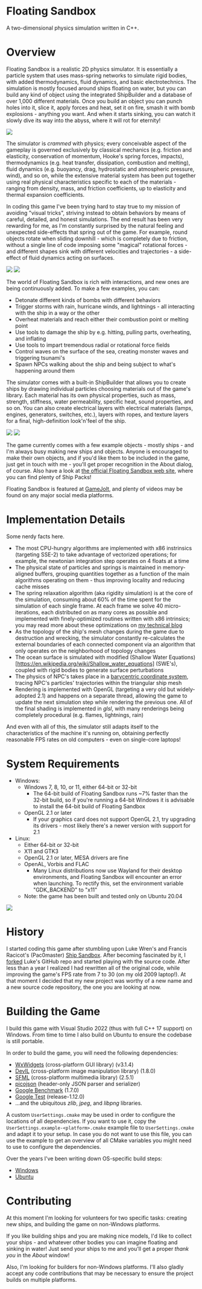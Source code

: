 # Floating Sandbox
A two-dimensional physics simulation written in C++.

# Overview
Floating Sandbox is a realistic 2D physics simulator. It is essentially a particle system that uses mass-spring networks to simulate rigid bodies, with added thermodynamics, fluid dynamics, and basic electrotechnics. The simulation is mostly focused around ships floating on water, but you can build any kind of object using the integrated ShipBuilder and a database of over 1,000 different materials. Once you build an object you can punch holes into it, slice it, apply forces and heat, set it on fire, smash it with bomb explosions - anything you want. And when it starts sinking, you can watch it slowly dive its way into the abyss, where it will rot for eternity!

<img src="https://i.imgur.com/Rl9K9w1.png">

The simulator is _crammed_ with physics; every conceivable aspect of the gameplay is governed exclusively by classical mechanics (e.g. friction and elasticity, conservation of momentum, Hooke's spring forces, impacts), thermodynamics (e.g. heat transfer, dissipation, combustion and melting), fluid dynamics (e.g. buoyancy, drag, hydrostatic and atmospheric pressure, wind), and so on, while the extensive material system has been put together using real physical characteristics specific to each of the materials - ranging from density, mass, and friction coefficients, up to elasticity and thermal expansion coefficients.

In coding this game I've been trying hard to stay true to my mission of avoiding "visual tricks", striving instead to obtain behaviors by means of careful, detailed, and honest simulations. The end result has been very rewarding for me, as I'm constantly surprised by the natural feeling and unexpected side-effects that spring out of the game. For example, round objects rotate when sliding downhill - which is completely due to friction, without a single line of code imposing some "magical" rotational forces - and different shapes sink with different velocities and trajectories - a side-effect of fluid dynamics acting on surfaces.

<img src="https://i.imgur.com/kovxCty.png">
<img src="https://i.imgur.com/XHw3Jrl.png">

The world of Floating Sandbox is rich with interactions, and new ones are being continuously added. To make a few examples, you can:
* Detonate different kinds of bombs with different behaviors
* Trigger storms with rain, hurricane winds, and lightnings - all interacting with the ship in a way or the other
* Overheat materials and reach either their combustion point or melting point
* Use tools to damage the ship by e.g. hitting, pulling parts, overheating, and inflating
* Use tools to impart tremendous radial or rotational force fields
* Control waves on the surface of the sea, creating monster waves and triggering tsunami's
* Spawn NPCs walking about the ship and being subject to what's happening around them

The simulator comes with a built-in ShipBuilder that allows you to create ships by drawing individual particles choosing materials out of the game's library. Each material has its own physical properties, such as mass, strength, stiffness, water permeability, specific heat, sound properties, and so on. You can also create electrical layers with electrical materials (lamps, engines, generators, switches, etc.), layers with ropes, and texture layers for a final, high-definition look'n'feel of the ship.

<img src="https://i.imgur.com/lSUj90c.png">
<img src="https://imgur.com/E0X3n93.png">

The game currently comes with a few example objects - mostly ships - and I'm always busy making new ships and objects. Anyone is encouraged to make their own objects, and if you'd like them to be included in the game, just get in touch with me - you'll get proper recognition in the About dialog, of course. Also have a look at [the official Floating Sandbox web site](https://floatingsandbox.com/), where you can find plenty of Ship Packs!

Floating Sandbox is featured at [GameJolt](https://gamejolt.com/games/floating-sandbox/353572), and plenty of videos may be found on any major social media platforms.

# Implementation Details
Some nerdy facts here.
* The most CPU-hungry algorithms are implemented with x86 instrinsics (targeting SSE-2) to take advantage of vectorized operations; for example, the newtonian integration step operates on 4 floats at a time
* The physical state of particles and springs is maintained in memory-aligned buffers, grouping quantities together as a function of the main algorithms operating on them - thus improving locality and reducing cache misses
* The spring relaxation algorithm (aka rigidity simulation) is at the core of the simulation, consuming about 60% of the time spent for the simulation of each single frame. At each frame we solve 40 micro-iterations, each distributed on as many cores as possible and implemented with finely-optimized routines written with x86 intrinsics; you may read more about these optimizations on [my technical blog](https://gabrielegiuseppini.wordpress.com/2023/04/01/adventures-with-2d-mass-spring-networks-part-i/)
* As the topology of the ship's mesh changes during the game due to destruction and wrecking, the simulator constantly re-calculates the external boundaries of each connected component via an algorithm that only operates on the neighborhood of topology changes
* The ocean surface is simulated with modified (Shallow Water Equations)[https://en.wikipedia.org/wiki/Shallow_water_equations] (SWE's), coupled with rigid bodies to generate surface perturbations
* The physics of NPC's takes place in a [barycentric coordinate system](https://en.wikipedia.org/wiki/Barycentric_coordinate_system), tracing NPC's particles' trajectories within the triangular ship mesh
* Rendering is implemented with OpenGL (targeting a very old but widely-adopted 2.1) and happens on a separate thread, allowing the game to update the next simulation step while rendering the previous one. All of the final shading is implemented in _glsl_, with many renderings being completely procedural (e.g. flames, lightnings, rain)

And even with all of this, the simulator still adapts itself to the characteristics of the machine it's running on, obtaining perfectly reasonable FPS rates on old computers - even on single-core laptops!

# System Requirements
- Windows:
	- Windows 7, 8, 10, or 11, either 64-bit or 32-bit
		- The 64-bit build of Floating Sandbox runs ~7% faster than the 32-bit build, so if you're running a 64-bit Windows it is advisable to install the 64-bit build of Floating Sandbox
	- OpenGL 2.1 or later
		- If your graphics card does not support OpenGL 2.1, try upgrading its drivers - most likely there's a newer version with support for 2.1
- Linux:
	- Either 64-bit or 32-bit
	- X11 and GTK3
	- OpenGL 2.1 or later, MESA drivers are fine
	- OpenAL, Vorbis and FLAC
		- Many Linux distributions now use Wayland for their desktop environments, and Floating Sandbox will encounter an error when launching. To rectify this, set the environment variable "GDK_BACKEND" to "x11"
	- Note: the game has been built and tested only on Ubuntu 20.04

<img src="https://i.imgur.com/6LOVsqX.jpg">

# History
I started coding this game after stumbling upon Luke Wren's and Francis Racicot's (Pac0master) [Ship Sandbox](https://github.com/Wren6991/Ship-Sandbox). After becoming fascinated by it, I [forked](https://github.com/GabrieleGiuseppini/Ship-Sandbox) Luke's GitHub repo and started playing with the source code. After less than a year I realized I had rewritten all of the original code, while improving the game's FPS rate from 7 to 30 (on my old 2009 laptop!). At that moment I decided that my new project was worthy of a new name and a new source code repository, the one you are looking at now.

# Building the Game
I build this game with Visual Studio 2022 (thus with full C++ 17 support) on Windows. From time to time I also build on Ubuntu to ensure the codebase is still portable.

In order to build the game, you will need the following dependencies:
- <a href="https://www.wxwidgets.org/">WxWidgets</a> (cross-platform GUI library) (v3.1.4)
- <a href="http://openil.sourceforge.net/">DevIL</a> (cross-platform image manipulation library) (1.8.0)
- <a href="https://www.sfml-dev.org/index.php">SFML</a> (cross-platform multimedia library) (2.5.1)
- <a href="https://github.com/kazuho/picojson">picojson</a> (header-only JSON parser and serializer)
- <a href="https://github.com/google/benchmark">Google Benchmark</a> (1.7.0)
- <a href="https://github.com/google/googletest/">Google Test</a> (release-1.12.0)
- ...and the ubiquitous _zlib_, _jpeg_, and _libpng_ libraries.

A custom `UserSettings.cmake` may be used in order to configure the locations of all dependencies. If you want to use it, copy the `UserSettings.example-<platform>.cmake` example file to `UserSettings.cmake` and adapt it to your setup. In case you do not want to use this file, you can use the example to get an overview of all CMake variables you might need to use to configure the dependencies.

Over the years I've been writing down OS-specific build steps:
- [Windows](https://github.com/GabrieleGiuseppini/Floating-Sandbox/blob/master/BUILD-Windows.md)
- [Ubuntu](https://github.com/GabrieleGiuseppini/Floating-Sandbox/blob/master/BUILD-Ubuntu.md)

# Contributing
At this moment I'm looking for volunteers for two specific tasks: creating new ships, and building the game on non-Windows platforms.

If you like building ships and you are making nice models, I'd like to collect your ships - and whatever other bodies you can imagine floating and sinking in water! Just send your ships to me and you'll get a proper *thank you* in the _About_ window!

Also, I'm looking for builders for non-Windows platforms. I'll also gladly accept any code contributions that may be necessary to ensure the project builds on multiple platforms.
